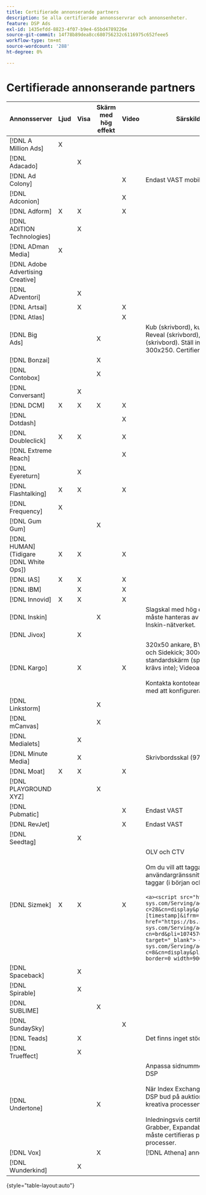 ```yaml
---
title: Certifierade annonserande partners
description: Se alla certifierade annonsservrar och annonsenheter.
feature: DSP Ads
exl-id: 1435efdd-8823-4f07-b9e4-65bd4789226e
source-git-commit: 14f78b89dea8cc680756232c6116975c652feee5
workflow-type: tm+mt
source-wordcount: '288'
ht-degree: 0%

---
```


# Certifierade annonserande partners

| Annonsserver | Ljud | Visa | Skärm med hög effekt | Video | Särskilda krav och anmärkningar |
| --- | --- | --- | --- | --- | --- |
| [!DNL A Million Ads] | X |  |  |  |  |
| [!DNL Adacado] |  | X |  |  |  |
| [!DNL Ad Colony] |  |  |  | X | Endast VAST mobil |
| [!DNL Adconion] |  |  |  | X |  |
| [!DNL Adform] | X | X |  | X |  |
| [!DNL ADITION Technologies] |  | X |  |  |  |
| [!DNL ADman Media] | X |  |  |  |  |
| [!DNL Adobe Advertising Creative] |  |  |  |  |  |
| [!DNL ADventori] |  | X |  |  |  |
| [!DNL Artsai] |  | X |  | X |  |
| [!DNL Atlas] |  |  |  | X |  |
| [!DNL Big Ads] |  |  | X |  | Kub (skrivbord), kub (mobil), kort (skrivbord), Big Reveal (skrivbord), kub (skrivbord), kinematik (skrivbord). Ställ in alla dessa annonstyper i DSP till 300x250. Certifierad endast via [!DNL Magnite DV+]. |
| [!DNL Bonzai] |  |  | X |  |  |
| [!DNL Contobox] |  |  | X |  |  |
| [!DNL Conversant] |  | X |  |  |  |
| [!DNL DCM] | X | X | X | X |  |
| [!DNL Dotdash] |  |  |  | X |  |
| [!DNL Doubleclick] | X | X |  | X |  |
| [!DNL Extreme Reach] |  |  |  | X |  |
| [!DNL Eyereturn] |  | X |  |  |  |
| [!DNL Flashtalking] | X | X |  | X |  |
| [!DNL Frequency] | X |  |  |  |  |
| [!DNL Gum Gum] |  |  | X |  |  |
| [!DNL HUMAN] (Tidigare [!DNL White Ops]) | X | X |  | X |  |
| [!DNL IAS] | X | X |  | X |  |
| [!DNL IBM] |  | X |  | X |  |
| [!DNL Innovid] | X | X |  | X |  |
| [!DNL Inskin] |  |  | X |  | Slagskal med hög effekt (inklusive Cavai-annonser) måste hanteras av ett 180 × 150-ID för visningsavtal i Inskin-nätverket. |
| [!DNL Jivox] |  | X |  |  |  |
| [!DNL Kargo] |  | X |  | X | 320x50 ankare, BYOC, Hover, Breakout, Breakaway och Sidekick; 300x250 Outstream, HighRise; Stationär standardskärm (specifika plugin-id:n för annonser krävs inte); Videoankare (endast VAST)</br></br>Kontakta kontoteamet på Adobe om du behöver hjälp med att konfigurera annonsenheter. |
| [!DNL Linkstorm] |  |  | X |  |  |
| [!DNL mCanvas] |  |  | X |  |  |
| [!DNL Medialets] |  | X |  |  |  |
| [!DNL Minute Media] |  | X |  |  | Skrivbordsskal (970x250) |
| [!DNL Moat] | X | X |  | X |  |
| [!DNL PLAYGROUND XYZ] |  |  | X |  |  |
| [!DNL Pubmatic] |  |  |  | X | Endast VAST |
| [!DNL RevJet] |  |  |  | X | Endast VAST |
| [!DNL Seedtag] |  | X |  |  |  |
| [!DNL Sizmek] | X | X |  | X | OLV och CTV</br></br>Om du vill att taggarna ska återges i användargränssnittet omsluter du taggen med `<a>` -taggar (i början och slutet). Se exempeltaggen nedan:</br></br>`<a><script src="https://bs.serving-sys.com/Serving/adServer.bs?c=28&cn=display&pli=1074570064&w=900&h=550&ord=[timestamp]&ifrm=-1&z=0"></script> <noscript> <a href="https://bs.serving-sys.com/Serving/adServer.bs?cn=brd&pli=1074570064&Page=&Pos=-602368150" target="_blank"> <img src="https://bs.serving-sys.com/Serving/adServer.bs?c=8&cn=display&pli=1074570064&Page=&Pos=-602368150" border=0 width=900 height=550></a> </noscript><a>` |
| [!DNL Spaceback] |  | X |  |  |  |
| [!DNL Spirable] |  | X |  |  |  |
| [!DNL SUBLIME] |  |  | X |  |  |
| [!DNL SundaySky] |  |  |  | X |  |
| [!DNL Teads] |  | X |  |  | Det finns inget stöd för VPAID i Outstream-lagret. |
| [!DNL Trueffect] |  | X |  |  |  |
| [!DNL Undertone] |  |  | X |  | Anpassa sidnummer har överförts som 180 x 150 i DSP</br></br>När Index Exchange skickar en 180 × 150-auktion och DSP bud på auktionen och ger ett intryck, utvidgas den kreativa processen till en helsidesannons.</br></br>Inledningsvis certifierad för annonsenheterna Page Grabber, Expandable Adhesion och Screen Shift. Detta måste certifieras på nytt, med steg markerade för processer. |
| [!DNL Vox] |  |  | X |  | [!DNL Athena] annonsenheter |
| [!DNL Wunderkind] |  | X |  |  |  |

{style="table-layout:auto"}
